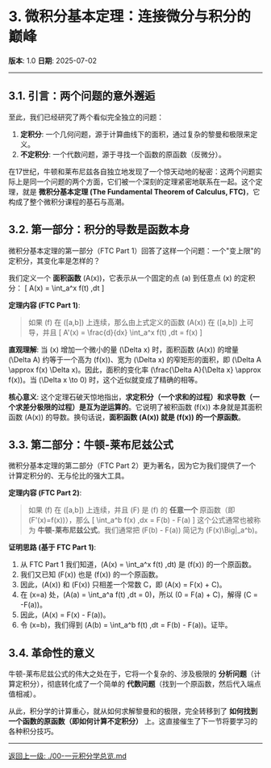 # 3. 微积分基本定理：连接微分与积分的巅峰

**版本**: 1.0
**日期**: 2025-07-02

---

## 3.1. 引言：两个问题的意外邂逅

至此，我们已经研究了两个看似完全独立的问题：

1. **定积分**: 一个几何问题，源于计算曲线下的面积，通过复杂的黎曼和极限来定义。
2. **不定积分**: 一个代数问题，源于寻找一个函数的原函数（反微分）。

在17世纪，牛顿和莱布尼兹各自独立地发现了一个惊天动地的秘密：这两个问题实际上是同一个问题的两个方面，它们被一个深刻的定理紧密地联系在一起。这个定理，就是 **微积分基本定理 (The Fundamental Theorem of Calculus, FTC)**，它构成了整个微积分课程的基石与高潮。

## 3.2. 第一部分：积分的导数是函数本身

微积分基本定理的第一部分（FTC Part 1）回答了这样一个问题：一个"变上限"的定积分，其变化率是怎样的？

我们定义一个 **面积函数** \(A(x)\)，它表示从一个固定的点 \(a\) 到任意点 \(x\) 的定积分：
\[ A(x) = \int_a^x f(t) \,dt \]

**定理内容 (FTC Part 1)**:
> 如果 \(f\) 在 \([a,b]\) 上连续，那么由上式定义的函数 \(A(x)\) 在 \([a,b]\) 上可导，并且
> \[ A'(x) = \frac{d}{dx} \int_a^x f(t) \,dt = f(x) \]

**直观理解**:
当 \(x\) 增加一个微小的量 \(\Delta x\) 时，面积函数 \(A(x)\) 的增量 \(\Delta A\) 约等于一个高为 \(f(x)\)、宽为 \(\Delta x\) 的窄矩形的面积，即 \(\Delta A \approx f(x) \Delta x\)。因此，面积的变化率 \(\frac{\Delta A}{\Delta x} \approx f(x)\)。当 \(\Delta x \to 0\) 时，这个近似就变成了精确的相等。

**核心意义**: 这个定理石破天惊地指出，**求定积分（一个求和的过程）和求导数（一个求差分极限的过程）是互为逆运算的**。它说明了被积函数 \(f(x)\) 本身就是其面积函数 \(A(x)\) 的导数。换句话说，**面积函数 \(A(x)\) 就是 \(f(x)\) 的一个原函数**。

## 3.3. 第二部分：牛顿-莱布尼兹公式

微积分基本定理的第二部分（FTC Part 2）更为著名，因为它为我们提供了一个计算定积分的、无与伦比的强大工具。

**定理内容 (FTC Part 2)**:
> 如果 \(f\) 在 \([a,b]\) 上连续，并且 \(F\) 是 \(f\) 的 **任意一个** 原函数（即 \(F'(x)=f(x)\)），那么
> \[ \int_a^b f(x) \,dx = F(b) - F(a) \]
> 这个公式通常也被称为 **牛顿-莱布尼兹公式**。我们通常把 \(F(b) - F(a)\) 简记为 \(F(x)\Big|_a^b\)。

**证明思路 (基于 FTC Part 1)**:

1. 从 FTC Part 1 我们知道，\(A(x) = \int_a^x f(t) \,dt\) 是 \(f(x)\) 的一个原函数。
2. 我们又已知 \(F(x)\) 也是 \(f(x)\) 的一个原函数。
3. 因此，\(A(x)\) 和 \(F(x)\) 只相差一个常数 C，即 \(A(x) = F(x) + C\)。
4. 在 \(x=a\) 处，\(A(a) = \int_a^a f(t) \,dt = 0\)，所以 \(0 = F(a) + C\)，解得 \(C = -F(a)\)。
5. 因此，\(A(x) = F(x) - F(a)\)。
6. 令 \(x=b\)，我们得到 \(A(b) = \int_a^b f(t) \,dt = F(b) - F(a)\)。证毕。

## 3.4. 革命性的意义

牛顿-莱布尼兹公式的伟大之处在于，它将一个复杂的、涉及极限的 **分析问题**（计算定积分），彻底转化成了一个简单的 **代数问题**（找到一个原函数，然后代入端点值相减）。

从此，积分学的计算重心，就从如何求解黎曼和的极限，完全转移到了 **如何找到一个函数的原函数（即如何计算不定积分）** 上。这直接催生了下一节将要学习的各种积分技巧。

---
[返回上一级: ./00-一元积分学总览.md](./00-一元积分学总览.md)
